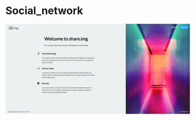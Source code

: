 # Social_network

![Home Page](https://github.com/NJevric/unfinished_projects/blob/main/social_home.png)
